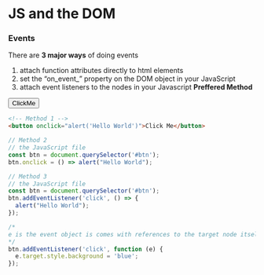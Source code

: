 <head>
  <link 
      rel="stylesheet" 
      type="text/css" 
      media="all" 
      href="../color.css"/>
  <link 
      rel="stylesheet" 
      type="text/css" 
      media="all" 
      href="../CSS.css"/>
    <link 
      href="https://fonts.googleapis.com/css?family=Fira+Mono:500&display=swap" 
      rel="stylesheet">
    <script src="https://code.jquery.com/jquery-3.5.1.min.js" integrity="sha256-9/aliU8dGd2tb6OSsuzixeV4y/faTqgFtohetphbbj0=" crossorigin="anonymous"></script>
<style> 
</style>
</head>    

# JS and the DOM 

### Events

There are **3 major ways** of doing events 
1. attach function attributes directly to html elements
1. set the “on_event_” property on the DOM object in your JavaScript
1. attach event listeners to the nodes in your Javascript <span class="span Red">**Preffered Method**</span>

<button id="click1" class="button is-info is-outlined is-rounded is-fullwidth" onclick="alert('Hello World')">ClickMe</button>

```html
<!-- Method 1 -->
<button onclick="alert('Hello World')">Click Me</button>
```
```js
// Method 2
// the JavaScript file
const btn = document.querySelector('#btn');
btn.onclick = () => alert("Hello World");
```
```js
// Method 3
// the JavaScript file
const btn = document.querySelector('#btn');
btn.addEventListener('click', () => {
  alert("Hello World");
});

/* 
e is the event object is comes with references to the target node itself
*/
btn.addEventListener('click', function (e) {
  e.target.style.background = 'blue';
});
```

